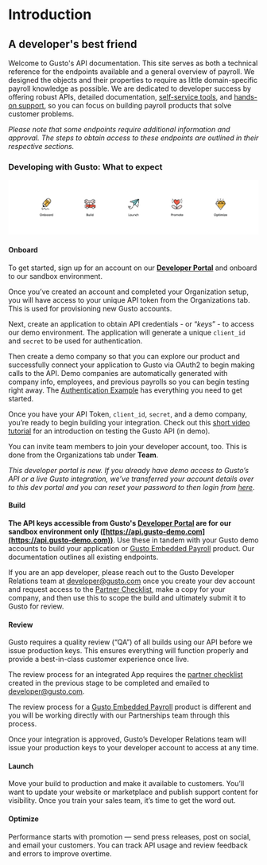 # Introduction

## A developer's best friend

Welcome to Gusto's API documentation. This site serves as both a technical reference for the endpoints available and a general overview of payroll. We designed the objects and their properties to require as little domain-specific payroll knowledge as possible. We are dedicated to developer success by offering robust APIs, detailed documentation, [self-service tools](https://dev.gusto.com/), and [hands-on support](https://gusto.com/about/bd/developer-faqs-menu), so you can focus on building payroll products that solve customer problems. 

*Please note that some endpoints require additional information and approval. The steps to obtain access to these endpoints are outlined in their respective sections.*

### Developing with Gusto: What to expect

![](../../assets/images/dev-portal-visual.png)

#### Onboard

To get started, sign up for an account on our [**Developer Portal**](https://dev.gusto.com) and onboard to our sandbox environment.

Once you’ve created an account and completed your Organization setup, you will have access to your unique API token from the Organizations tab. This is used for provisioning new Gusto accounts.

Next, create an application to obtain API credentials - or “*keys*” - to access our demo environment. The application will generate a unique `client_id` and `secret` to be used for authentication.

Then create a demo company so that you can explore our product and successfully connect your application to Gusto via OAuth2 to begin making calls to the API. Demo companies are automatically generated with company info, employees, and previous payrolls so you can begin testing right away. The [Authentication Example](https://docs.gusto.com/docs/api/docs/basics/Authentication.md) has everything you need to get started.

Once you have your API Token, `client_id`, `secret`, and a demo company, you’re ready to begin building your integration. Check out this [short video tutorial](https://www.loom.com/share/b374109a4f98499195e49f1e52330bc8) for an introduction on testing the Gusto API (in demo). 

You can invite team members to join your developer account, too. This is done from the Organizations tab under **Team**.

*This developer portal is new. If you already have demo access to Gusto’s API or a live Gusto integration, we’ve transferred your account details over to this dev portal and you can reset your password to then login from [here](https://dev.gusto.com/accounts/password/new)*.

#### Build

**The API keys accessible from Gusto's [Developer Portal](https://dev.gusto.com) are for our sandbox environment only ([https://api.gusto-demo.com](https://api.gusto-demo.com))**. Use these in tandem with your Gusto demo accounts to build your application or [Gusto Embedded Payroll](https://gusto.com/embedded-payroll) product. Our documentation outlines all existing endpoints.

If you are an app developer, please reach out to the Gusto Developer Relations team at developer@gusto.com once you create your dev account and request access to the [Partner Checklist](https://docs.google.com/spreadsheets/d/19ORmdNtOhnmAPPTYL8b-YnEcVmPM7oDp4OjR9bB83A0/edit?usp=sharing), make a copy for your company, and then use this to scope the build and ultimately submit it to Gusto for review.

#### Review

Gusto requires a quality review (“QA”) of all builds using our API before we issue production keys. This ensures everything will function properly and provide a best-in-class customer experience once live. 

The review process for an integrated App requires the [partner checklist](https://docs.google.com/spreadsheets/d/19ORmdNtOhnmAPPTYL8b-YnEcVmPM7oDp4OjR9bB83A0/edit?usp=sharing) created in the previous stage to be completed and emailed to developer@gusto.com. 

The review process for a [Gusto Embedded Payroll](https://gusto.com/embedded-payroll) product is different and you will be working directly with our Partnerships team through this process.
 
Once your integration is approved, Gusto’s Developer Relations team will issue your production keys to your developer account to access at any time.

#### Launch
Move your build to production and make it available to customers.  You’ll want to update your website or marketplace and publish support content for visibility. Once you train your sales team, it’s time to get the word out.

#### Optimize
Performance starts with promotion — send press releases, post on social, and email your customers. You can track API usage and review feedback and errors to improve overtime.
